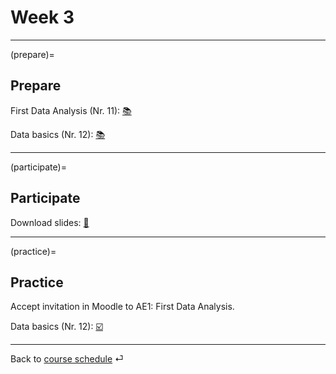 # Week 3


---

(prepare)=
## Prepare

First Data Analysis (Nr. 11): [📚](https://openintro-ims.netlify.app/data-hello.html#case-study-stents-strokes)

Data basics (Nr. 12): [📚](https://openintro-ims.netlify.app/data-hello.html#data-basics)


---

(participate)=
## Participate


Download slides: [📑](https://drive.google.com/file/d/1-4ZD7qCo5Mxfm7cRsuoIFxrfCwq7LbO9/view?usp=sharing)


---

(practice)=
## Practice


Accept invitation in Moodle to AE1: First Data Analysis.

Data basics (Nr. 12): [☑️](https://forms.gle/EJT7mcYgPi8drKgR9)

---

Back to [course schedule](../docs/course-schedule.md) ⏎
